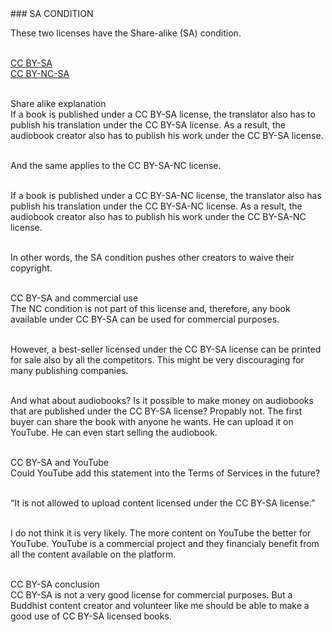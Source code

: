 <div id="sa-condition" markdown="1">
### SA CONDITION
</div>

These two licenses have the Share-alike (SA) condition. <br><br>

[CC BY-SA](https://creativecommons.org/licenses/by-sa/4.0/)<br>
[CC BY-NC-SA](https://creativecommons.org/licenses/by-nc-sa/4.0/)<br><br>

<div class="underline"> Share alike explanation </div>
If a book is published under a CC BY-SA license, the translator also has to publish his translation under the CC BY-SA license. As a result, the audiobook creator also has to publish his work under the CC BY-SA license.<br><br>

And the same applies to the CC BY-SA-NC license.<br><br>

If a book is published under a CC BY-SA-NC license, the translator also has publish his translation under the CC BY-SA-NC license. As a result, the audiobook creator also has to publish his work under the CC BY-SA-NC license.<br><br>

In other words, the SA condition pushes other creators to waive their copyright. <br><br>

<div class="underline">CC BY-SA and commercial use</div>
The NC condition is not part of this license and, therefore, any book available under CC BY-SA can be used for commercial purposes.<br><br>

However, a best-seller licensed under the CC BY-SA license can be printed for sale also by all the competitors. This might be very discouraging for many publishing companies. <br><br>

And what about audiobooks? Is it possible to make money on audiobooks that are published under the CC BY-SA license? Propably not. The first buyer can share the book with anyone he wants. He can upload it on YouTube. He can even start selling the audiobook.<br><br>

<div class="underline">CC BY-SA and YouTube</div>
Could YouTube add this statement into the Terms of Services in the future?<br><br>

“It is not allowed to upload content licensed under the CC BY-SA license.”<br><br>

I do not think it is very likely. The more content on YouTube the better for YouTube. YouTube is a commercial project and they financialy benefit from all the content available on the platform.<br><br>

<div class="underline">CC BY-SA conclusion</div>
CC BY-SA is not a very good license for commercial purposes.  But a Buddhist content creator and volunteer like me should be able to make a good use of CC BY-SA licensed books. <br><br>
